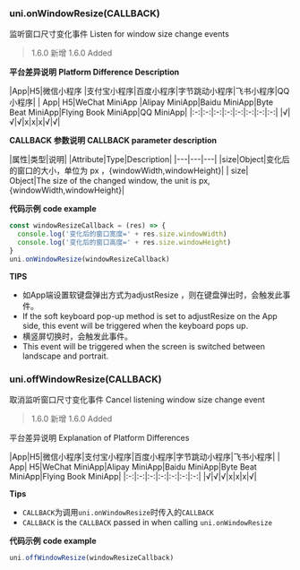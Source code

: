 ### uni.onWindowResize(CALLBACK)
监听窗口尺寸变化事件
Listen for window size change events

> 1.6.0 新增
> 1.6.0 Added

**平台差异说明**
**Platform Difference Description**

|App|H5|微信小程序	|支付宝小程序|百度小程序|字节跳动小程序|飞书小程序|QQ小程序|
| App| H5|WeChat MiniApp |Alipay MiniApp|Baidu MiniApp|Byte Beat MiniApp|Flying Book MiniApp|QQ MiniApp|
|:-:|:-:|:-:|:-:|:-:|:-:|:-:|:-:|
|√|√|√|x|x|x|√|√|

**CALLBACK 参数说明**
**CALLBACK parameter description**

|属性|类型|说明|
|Attribute|Type|Description|
|---|---|---|
|size|Object|变化后的窗口的大小，单位为 px ，{windowWidth,windowHeight}|
| size| Object|The size of the changed window, the unit is px, {windowWidth,windowHeight}|

**代码示例**
**code example**

```javascript
const windowResizeCallback = (res) => {
  console.log('变化后的窗口宽度=' + res.size.windowWidth)
  console.log('变化后的窗口高度=' + res.size.windowHeight)
}
uni.onWindowResize(windowResizeCallback)
```

**TIPS**
- 如App端设置软键盘弹出方式为adjustResize ，则在键盘弹出时，会触发此事件。
- If the soft keyboard pop-up method is set to adjustResize on the App side, this event will be triggered when the keyboard pops up.
- 横竖屏切换时，会触发此事件。
- This event will be triggered when the screen is switched between landscape and portrait.

### uni.offWindowResize(CALLBACK)
取消监听窗口尺寸变化事件
Cancel listening window size change event

> 1.6.0 新增
> 1.6.0 Added

平台差异说明
Explanation of Platform Differences

|App|H5|微信小程序|支付宝小程序|百度小程序|字节跳动小程序|飞书小程序|
| App| H5|WeChat MiniApp|Alipay MiniApp|Baidu MiniApp|Byte Beat MiniApp|Flying Book MiniApp|
|:-:|:-:|:-:|:-:|:-:|:-:|:-:|
|√|√|√|x|x|x|√|

**Tips**
- `CALLBACK`为调用`uni.onWindowResize`时传入的`CALLBACK`
- `CALLBACK` is the `CALLBACK` passed in when calling `uni.onWindowResize`

**代码示例**
**code example**

```javascript
uni.offWindowResize(windowResizeCallback)
```
